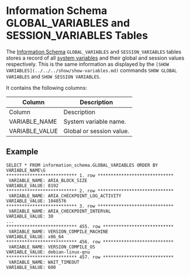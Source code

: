 
# Information Schema GLOBAL_VARIABLES and SESSION_VARIABLES Tables

The [Information Schema](../README.md) `GLOBAL_VARIABLES` and `SESSION_VARIABLES` tables stores a record of all [system variables](../../../../../../../server-usage/replication-cluster-multi-master/optimization-and-tuning/system-variables/server-system-variables.md) and their global and session values respectively. This is the same information as displayed by the `[SHOW VARIABLES](../../../show/show-variables.md)` commands `SHOW GLOBAL VARIABLES` and `SHOW SESSION VARIABLES`.


It contains the following columns:



| Column | Description |
| --- | --- |
| Column | Description |
| VARIABLE_NAME | System variable name. |
| VARIABLE_VALUE | Global or session value. |



## Example


```
SELECT * FROM information_schema.GLOBAL_VARIABLES ORDER BY VARIABLE_NAME\G
*************************** 1. row *****************************
 VARIABLE_NAME: ARIA_BLOCK_SIZE
VARIABLE_VALUE: 8192
*************************** 2. row *****************************
 VARIABLE_NAME: ARIA_CHECKPOINT_LOG_ACTIVITY
VARIABLE_VALUE: 1048576
*************************** 3. row *****************************
 VARIABLE_NAME: ARIA_CHECKPOINT_INTERVAL
VARIABLE_VALUE: 30
...
*************************** 455. row ***************************
 VARIABLE_NAME: VERSION_COMPILE_MACHINE
VARIABLE_VALUE: x86_64
*************************** 456. row ***************************
 VARIABLE_NAME: VERSION_COMPILE_OS
VARIABLE_VALUE: debian-linux-gnu
*************************** 457. row ***************************
 VARIABLE_NAME: WAIT_TIMEOUT
VARIABLE_VALUE: 600
```
